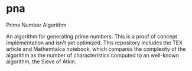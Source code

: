 # pna
Prime Number Algorithm

An algorithm for generating prime numbers. 
This is a proof of concept implementation and isn't yet optimized. 
This repository includes the TEX article and Mathemtaica notebook, which compares the complexity of the algorithm as the number of characteristics computed to an well-known algorithm, the Sieve of Atkin.
